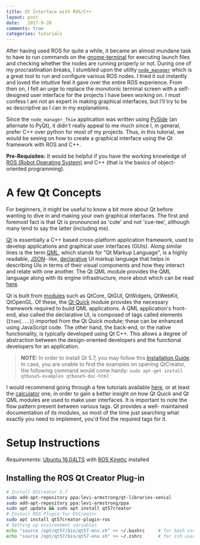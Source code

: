 ```yaml
---
title: Qt Interface with ROS/C++
layout: post
date:   2017-9-26
comments: true
categories: tutorials
---
```


After having used ROS for quite a while, it became an almost mundane task to have to run commands on the [gnome-terminal](https://help.gnome.org/users/gnome-terminal/stable/) for executing launch files and checking whether the nodes are running properly or not. During one of my procrastination breaks, I stumbled upon the utility [`node_manager`](http://wiki.ros.org/node_manager_fkie) which is a great tool to run and configure various ROS nodes. I tried it out instantly and loved the intuitive feel it gave over the entire ROS experience. From then on, I felt an urge to replace the monotonic terminal screen with a self-designed user interface for the projects I have been working on. I must confess I am not an expert in making graphical interfaces, but I'll try to be as descriptive as I can in my explanations.

Since the `node_manager_fkie` application was written using [PySide](https://wiki.qt.io/PySide) (an alternate to PyQt), it didn't really appeal to me much since I, in general, prefer C++ over python for most of my projects. Thus, in this tutorial, we would be seeing on how to create a graphical interface using the Qt framework with ROS and C++.

__Pre-Requisites:__ It would be helpful if you have the working knowledge of [ROS (Robot Operating System)](http://www.ros.org/) and C++ (that is the basics of object-oriented programming).

<!-- Nonetheless, in this tutorial blog post we would be making a  would be since a lot of developers prefer python due to its easy maintenance and "faster" development time, for this blog post I would mainly be elucidating on creating a PyQt interface which displays the messages being published on a particular topic that can be selected using a drop-down list. -->

# A few Qt Concepts

For beginners, it might be useful to know a bit more about Qt before wanting to dive in and making your own graphical interfaces. The first and foremost fact is that Qt is pronounced as 'cute' and not 'cue-tee', although many tend to say the latter (including me).

[Qt](https://en.wikipedia.org/wiki/Qt_(software)) is essentially a C++ based cross-platform application framework, used to develop applications and graphical user interfaces (GUIs). Along similar lines is the term [QML](https://en.wikipedia.org/wiki/QML), which stands for "Qt Markup Language", is a highly readable, [JSON](http://www.json.org/)- like, [declarative](https://stackoverflow.com/questions/1784664/what-is-the-difference-between-declarative-and-imperative-programming) UI markup language that helps in describing UIs in terms of their visual components and how they interact and relate with one another. The  Qt QML module provides the QML language along with its engine infrastructure, more about which can be read [here](http://doc.qt.io/qt-5/qtqml-index.html).

Qt is built from [modules](http://doc.qt.io/qt-5/qtmodules.html) such as QtCore, QtGUI, QtWidgets, QtWebKit, QtOpenGL. Of these, the [Qt Quick](http://doc.qt.io/qt-5/qtquick-index.html) module provides the necessary framework required to build QML applications. A QML application's front-end, also called the declarative UI, is composed of tags called elements (`Item{...}`) imported from the Qt Quick module; these can be enhanced using JavaScript code. The other hand, the back-end, or the native functionality, is typically developed using Qt C++. This allows a degree of abstraction between the design-oriented developers and the functional developers for an application.


> __NOTE:__ In order to install Qt 5.7, you may follow this [Installation Guide](https://wiki.qt.io/Install_Qt_5_on_Ubuntu). In case, you are unable to find the examples on opening QtCreator, the following command would come handy: `sudo apt-get install qtbase5-examples qtbase5-doc-html`

I would recommend going through a few tutorials available [here](http://doc.qt.io/qt-5/qtquick-codesamples.html), or at least the [calculator](http://doc.qt.io/qt-5/qtquick-demos-calqlatr-example.html) one, in order to gain a better insight on how Qt Quick and Qt QML modules are used to make user interfaces. It is important to note the flow pattern present between various tags. Qt provides a well- maintained documentation of its modules, so most of the time just searching what exactly you need to implement, you'd find the required tags for it.

# Setup Instructions

*Requirements:* [Ubuntu 16.04LTS](http://releases.ubuntu.com/16.04/) with [ROS Kinetic](http://wiki.ros.org/kinetic/Installation/Ubuntu) installed

## Installing the ROS Qt Creator Plug-in

 ```bash
 # Install QtCreator 5.7
 sudo add-apt-repository ppa:levi-armstrong/qt-libraries-xenial  
 sudo add-apt-repository ppa:levi-armstrong/ppa  
 sudo apt update && sudo apt install qt57creator
 # Install ROS Plugin for QtCreator
 sudo apt install qt57creator-plugin-ros
# Setting up environemnt variables
 echo "source /opt/qt57/bin/qt57-env.sh" >> ~/.bashrc     # for bash users
 echo "source /opt/qt57/bin/qt57-env.sh" >> ~/.zshrc      # for zsh users
 ```
